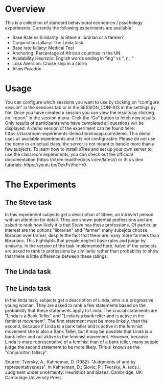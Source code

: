 <h1>Overview</h1>

This is a collection of standard behavioural economics / psychology experiments. 
Currently the following experiments are available:
* Base Rate vs Similarity: Is Steve a librarian or a farmer?
* Conjunction fallacy: The Linda task
* Base rate fallacy: Medical Test
* Anchoring: Percentage of African countries in the UN
* Availability Heuristic: English words ending in “ing” vs “\_n\_ ”
* Loss Aversion: Cruise ship in a storm
* Allais Paradox


<h1>Usage</h1>
You can configure which sessions you want to use by clicking on “configure session” in the sessions tab or in the SESSION_CONFIGS in the settings.py file.
Once you have created a session you can view the results by clicking on “report” in the session menu.
Click the “Go” button to fetch new results. Only results of participants who have completed all questions will be displayed.
A demo version of the experiment can be found here: https://classroom-experiments-demo.herokuapp.com/demo.
This demo uses all available experiments and it is not configurable.
Please do not use the demo in an actual class, the server is not meant to handle more than a few subjects. To learn how to install oTree and set up your own server to use the classroom experiments, you can check out the officical documentation (https://otree.readthedocs.io/en/latest/) or this video tutorials: https://youtu.be/OzkFvVhoHr0 .


<h1>The Experiments</h1>
<h2>The Steve task</h2>
In this experiment subjects get a description of Steve, an introvert person with an attention for detail. They are shown potential professions and are asked to rank how likely it is that Steve has these professions. Of particular interest are the options "librarian" and "farmer" many subejcts choose librarian over farmer, despite the fact that there are many more farmers than librarians. This highlights that people neglect base rates and judge by simiarity. In the version of the task implemented here, halve of the subejcts are asked to rank to professions by similarity rather than probability to show that there is little difference between these ratings.  

<h2>The Linda task</h2>

<h2>The Linda task</h2>
In the linda task, subjects get a description of Linda, who is a progressive young woman. They are asked to rank a few statements based on the probability that these statements apply to Linda. The crucial statements are "Linda is a Bank Teller" and "Linda is a bank teller and is active in the feminist movement". The first statement must be more linkely, than the second, because if Linda is a bank teller and is active in the feminist movement she is also a Bank Teller, but it may be possible that Linda is a bank teller and not aktive in the feminist movement. However, because Linda is more representative of a feminist than of a bank teller, many people judge the second statement to be more likely. This si known as the "conjunciton fallacy". 

Source: Tversky, A.; Kahneman, D. (1982). "Judgments of and by representativeness". In Kahneman, D.; Slovic, P.; Tversky, A. (eds.). Judgment under uncertainty: Heuristics and biases. Cambridge, UK: Cambridge University Press
